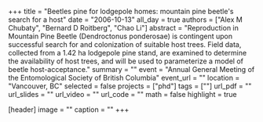 +++
title = "Beetles pine for lodgepole homes: mountain pine beetle's search for a host"
date = "2006-10-13"
all_day = true
authors = ["Alex M Chubaty", "Bernard D Roitberg", "Chao Li"]
abstract = "Reproduction in Mountain Pine Beetle (Dendroctonus ponderosae) is contingent upon successful search for and colonization of suitable host trees. Field data, collected from a 1.42 ha lodgepole pine stand, are examined to determine the availability of host trees, and will be used to parameterize a model of beetle host-acceptance."
summary = ""
event = "Annual General Meeting of the Entomological Society of British Columbia"
event_url = ""
location = "Vancouver, BC"
selected = false
projects = ["phd"]
tags = [""]
url_pdf = ""
url_slides = ""
url_video = ""
url_code = ""
math = false
highlight = true

[header]
image = ""
caption = ""
+++
